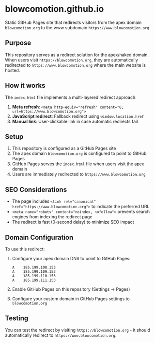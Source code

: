# blowcomotion.github.io

Static GitHub Pages site that redirects visitors from the apex domain `blowcomotion.org` to the www subdomain `https://www.blowcomotion.org`.

## Purpose

This repository serves as a redirect solution for the apex/naked domain. When users visit `https://blowcomotion.org`, they are automatically redirected to `https://www.blowcomotion.org` where the main website is hosted.

## How it works

The `index.html` file implements a multi-layered redirect approach:

1. **Meta refresh**: `<meta http-equiv="refresh" content="0; url=https://www.blowcomotion.org">`
2. **JavaScript redirect**: Fallback redirect using `window.location.href`
3. **Manual link**: User-clickable link in case automatic redirects fail

## Setup

1. This repository is configured as a GitHub Pages site
2. The apex domain `blowcomotion.org` is configured to point to GitHub Pages
3. GitHub Pages serves the `index.html` file when users visit the apex domain
4. Users are immediately redirected to `https://www.blowcomotion.org`

## SEO Considerations

- The page includes `<link rel="canonical" href="https://www.blowcomotion.org">` to indicate the preferred URL
- `<meta name="robots" content="noindex, nofollow">` prevents search engines from indexing the redirect page
- The redirect is fast (0-second delay) to minimize SEO impact

## Domain Configuration

To use this redirect:

1. Configure your apex domain DNS to point to GitHub Pages:

   ```dns
   A    185.199.108.153
   A    185.199.109.153
   A    185.199.110.153
   A    185.199.111.153
   ```

2. Enable GitHub Pages on this repository (Settings → Pages)

3. Configure your custom domain in GitHub Pages settings to `blowcomotion.org`

## Testing

You can test the redirect by visiting `https://blowcomotion.org` - it should automatically redirect to `https://www.blowcomotion.org`.
